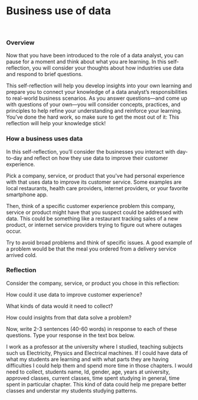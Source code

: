 # Business use of data
&nbsp; 
### Overview
Now that you have been introduced to the role of a data analyst, you can pause for a moment and think about what you are learning. In this self-reflection, you will consider your thoughts about how industries use data and respond to brief questions.

This self-reflection will help you develop insights into your own learning and prepare you to connect your knowledge of a data analyst’s responsibilities to real-world business scenarios. As you answer questions—and come up with questions of your own—you will consider concepts, practices, and principles to help refine your understanding and reinforce your learning. You’ve done the hard work, so make sure to get the most out of it: This reflection will help your knowledge stick! 

### How a business uses data

In this self-reflection, you’ll consider the businesses you interact with day-to-day and reflect on how they use data to improve their customer experience. 

Pick a company, service, or product that you've had personal experience with that uses data to improve its customer service. Some examples are local restaurants, health care providers, internet providers, or your favorite smartphone app.

Then, think of a specific customer experience problem this company, service or product might have that you suspect could be addressed with data. This could be something like a restaurant tracking sales of a new product, or internet service providers trying to figure out where outages occur. 

Try to avoid broad problems and think of specific issues. A good example of a problem would be that the meal you ordered from a delivery service arrived cold.

### Reflection

Consider the company, service, or product you chose in this reflection:

How could it use data to improve customer experience?

What kinds of data would it need to collect? 

How could insights from that data solve a problem?

Now, write 2-3 sentences (40-60 words) in response to each of these questions. Type your response in the text box below.

I work as a professor at the university where I studied, teaching subjects such us Electricity, Physics and Electrical machines.
If I could have data of what my students are learning and with what parts they are having difficulties I could help them and spend more time in those chapters.
I would need to collect, students name, Id, gender, age, years at university, approved classes, current classes, time spent studying in general, time spent in particular chapter.
This kind of data could help me prepare better classes and understar my students studying patterns.
